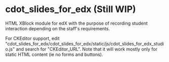 # cdot_slides_for_edx (Still WIP)

HTML XBlock module for edX with the purpose of recording student interaction depending on the staff's requirements.


For CKEditor support, edit "cdot_slides_for_edx/cdot_slides_for_edx/static/js/cdot_slides_for_edx_studio.js" and search for "CKEditor_URL". Note that it will work mostly only for static HTML content (ie no forms and buttons).
